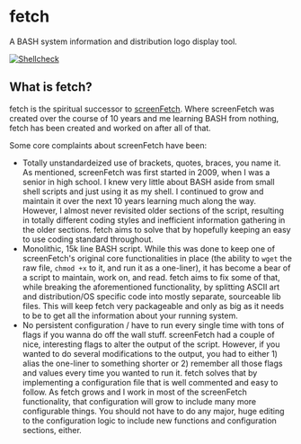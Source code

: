 # fetch
A BASH system information and distribution logo display tool.

[![Shellcheck](https://github.com/KittyKatt/fetch/actions/workflows/main.yml/badge.svg)](https://github.com/KittyKatt/fetch/actions/workflows/main.yml)

## What is fetch?
fetch is the spiritual successor to [screenFetch](https://github.com/KittyKatt/screenFetch). Where screenFetch was created over the course of 10 years and me learning BASH from nothing, fetch has been created and worked on after all of that.

Some core complaints about screenFetch have been:
  - Totally unstandardeized use of brackets, quotes, braces, you name it. As mentioned, screenFetch was first started in 2009, when I was a senior in high school. I knew very little about BASH aside from small shell scripts and just using it as my shell. I continued to grow and maintain it over the next 10 years learning much along the way. However, I almost never revisited older sections of the script, resulting in totally different coding styles and inefficient information gathering in the older sections. fetch aims to solve that by hopefully keeping an easy to use coding standard throughout.
  - Monolithic, 15k line BASH script. While this was done to keep one of screenFetch's original core functionalities in place (the ability to `wget` the raw file, `chmod +x` to it, and run it as a one-liner), it has become a bear of a script to maintain, work on, and read. fetch aims to fix some of that, while breaking the aforementioned functionality, by splitting ASCII art and distribution/OS specific code into mostly separate, sourceable lib files. This will keep fetch very packageable and only as big as it needs to be to get all the information about your running system.
  - No persistent configuration / have to run every single time with tons of flags if you wanna do off the wall stuff. screenFetch had a couple of nice, interesting flags to alter the output of the script. However, if you wanted to do several modifications to the output, you had to either 1) alias the one-liner to something shorter or 2) remember all those flags and values every time you wanted to run it. fetch solves that by implementing a configuration file that is well commented and easy to follow. As fetch grows and I work in most of the screenFetch functionality, that configuration will grow to include many more configurable things. You should not have to do any major, huge editing to the configuration logic to include new functions and configuration sections, either.
